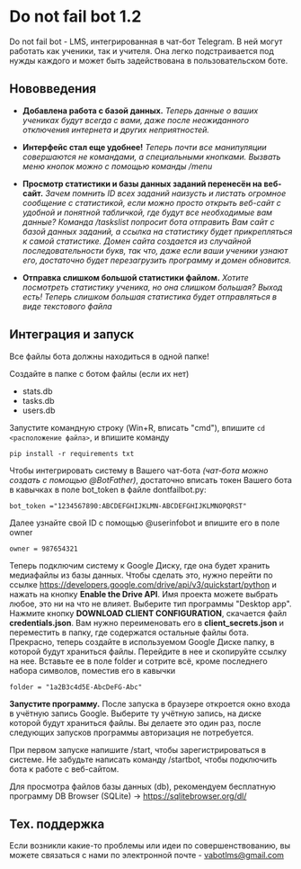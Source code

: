 Do not fail bot 1.2
========

Do not fail bot - LMS, интегрированная в чат-бот Telegram.
В ней могут работать как ученики, так и учителя. 
Она легко подстраивается под нужды каждого и может быть
задействована в пользовательском боте.

Нововведения
--------

- **Добавлена работа с базой данных.** _Теперь данные о ваших учениках будут
всегда с вами, даже после неожиданного отключения интернета и других
неприятностей._

- **Интерфейс стал еще удобнее!** _Теперь почти все манипуляции совершаются
не командами, а специальными кнопками. Вызвать меню кнопок можно с помощью
команды /menu_

- **Просмотр статистики и базы данных заданий перенесён на веб-сайт.** 
_Зачем помнить ID всех заданий наизусть и листать огромное сообщение с 
статистикой, если можно просто открыть веб-сайт с удобной и понятной
табличкой, где будут все необходимые вам данные? Команда /taskslist
попросит бота отправить Вам сайт с базой данных заданий, а ссылка
на статистику будет прикрепляться к самой статистике. Домен сайта создается из
случайной последовательности букв, так что, даже если ваши ученики
узнают его, достаточно будет перезагрузить программу и домен обновится._

- **Отправка слишком большой статистики файлом.** _Хотите посмотреть статистику ученика, но
она слишком большая? Выход есть! Теперь слишком большая статистика будет отправляться в виде
текстового файла_


Интеграция и запуск
------------

Все файлы бота должны находиться в одной папке!

Создайте в папке с ботом файлы (если их нет)

- stats.db
- tasks.db
- users.db

Запустите командную строку (Win+R, вписать "cmd"), впишите `cd <расположение файла>`, и впишите команду 

`pip install -r requirements txt`


Чтобы интегрировать систему в Вашего чат-бота _(чат-бота можно создать с помощью
@BotFather)_, 
достаточно вписать токен Вашего бота в кавычках в поле bot_token в файле 
dontfailbot.py:

    bot_token ="1234567890:ABCDEFGHIJKLMN-ABCDEFGHIJKLMNOPQRST"

Далее узнайте свой ID с помощью @userinfobot и впишите его в поле owner

`owner = 987654321`

Теперь подключим систему к Google Диску, где она будет хранить 
медиафайлы из базы данных. Чтобы сделать это, нужно перейти по ссылке
https://developers.google.com/drive/api/v3/quickstart/python и нажать
на кнопку **Enable the Drive API**. Имя проекта можете выбрать любое,
это ни на что не влияет. Выберите тип программы "Desktop app". 
Нажмите кнопку **DOWNLOAD CLIENT CONFIGURATION**, скачается файл
**credentials.json**. Вам нужно переименовать его в **client_secrets.json** и переместить в
папку, где содержатся остальные файлы бота. Прекрасно, теперь создайте в
используемом Google Диске папку, в которой будут храниться файлы.
Перейдите в нее и скопируйте ссылку на нее. Вставьте ее в поле folder и сотрите всё,
кроме последнего набора символов, поместив его в кавычки

`folder = "1a2B3c4d5E-AbcDeFG-Abc"`


**Запустите программу.** После запуска в браузере откроется окно входа
в учётную запись Google. Выберите ту учётную запись, на диске которой
будут храниться файлы. Вы делаете это один раз, после следующих
запусков программы авторизация не потребуется.

При первом запуске напишите /start, чтобы зарегистрироваться в системе.
Не забудьте написать команду /startbot,
чтобы подключить бота к работе с веб-сайтом.

Для просмотра файлов базы данных (db), рекомендуем бесплатную программу
DB Browser (SQLite) -> https://sqlitebrowser.org/dl/


Тех. поддержка
-------

Если возникли какие-то проблемы или идеи по совершенствованию,
вы можете связаться с нами по электронной почте - vabotlms@gmail.com

